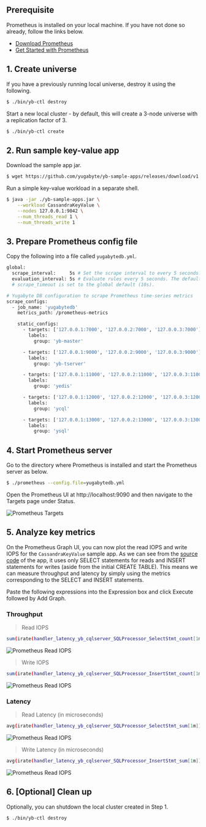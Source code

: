 ## Prerequisite

Prometheus is installed on your local machine. If you have not done so already, follow the links below.

- [Download Prometheus](https://prometheus.io/download/)
- [Get Started with Prometheus](https://prometheus.io/docs/prometheus/latest/getting_started/)

## 1. Create universe

If you have a previously running local universe, destroy it using the following.

```sh
$ ./bin/yb-ctl destroy
```

Start a new local cluster - by default, this will create a 3-node universe with a replication factor of 3. 

```sh
$ ./bin/yb-ctl create
```

## 2. Run sample key-value app

Download the sample app jar.

```sh
$ wget https://github.com/yugabyte/yb-sample-apps/releases/download/v1.2.0/yb-sample-apps.jar?raw=true -O yb-sample-apps.jar 
```

Run a simple key-value workload in a separate shell.

```sh
$ java -jar ./yb-sample-apps.jar \
    --workload CassandraKeyValue \
    --nodes 127.0.0.1:9042 \
    --num_threads_read 1 \
    --num_threads_write 1
```

## 3. Prepare Prometheus config file

Copy the following into a file called `yugabytedb.yml`.

```sh
global:
  scrape_interval:     5s # Set the scrape interval to every 5 seconds. Default is every 1 minute.
  evaluation_interval: 5s # Evaluate rules every 5 seconds. The default is every 1 minute.
  # scrape_timeout is set to the global default (10s).

# Yugabyte DB configuration to scrape Prometheus time-series metrics 
scrape_configs:
  - job_name: 'yugabytedb'
    metrics_path: /prometheus-metrics

    static_configs:
      - targets: ['127.0.0.1:7000', '127.0.0.2:7000', '127.0.0.3:7000']
        labels:
          group: 'yb-master'

      - targets: ['127.0.0.1:9000', '127.0.0.2:9000', '127.0.0.3:9000']
        labels:
          group: 'yb-tserver'

      - targets: ['127.0.0.1:11000', '127.0.0.2:11000', '127.0.0.3:11000']
        labels:
          group: 'yedis'

      - targets: ['127.0.0.1:12000', '127.0.0.2:12000', '127.0.0.3:12000']
        labels:
          group: 'ycql'

      - targets: ['127.0.0.1:13000', '127.0.0.2:13000', '127.0.0.3:13000']
        labels:
          group: 'ysql'
```

## 4. Start Prometheus server

Go to the directory where Prometheus is installed and start the Prometheus server as below.

```sh
$ ./prometheus --config.file=yugabytedb.yml
```

Open the Prometheus UI at http://localhost:9090 and then navigate to the Targets page under Status.

![Prometheus Targets](/images/ce/prom-targets.png)

## 5. Analyze key metrics

On the Prometheus Graph UI, you can now plot the read IOPS and write IOPS for the `CassandraKeyValue` sample app. As we can see from the [source code](https://github.com/yugabyte/yugabyte-db/blob/master/java/yb-loadtester/src/main/java/com/yugabyte/sample/apps/CassandraKeyValue.java) of the app, it uses only SELECT statements for reads and INSERT statements for writes (aside from the initial CREATE TABLE). This means we can measure throughput and latency by simply using the metrics corresponding to the SELECT and INSERT statements.


Paste the following expressions into the Expression box and click Execute followed by Add Graph.

### Throughput

> Read IOPS

```sh
sum(irate(handler_latency_yb_cqlserver_SQLProcessor_SelectStmt_count[1m]))
```
![Prometheus Read IOPS](/images/ce/prom-read-iops.png)

>  Write IOPS

```sh
sum(irate(handler_latency_yb_cqlserver_SQLProcessor_InsertStmt_count[1m]))
```
![Prometheus Read IOPS](/images/ce/prom-write-iops.png)

### Latency


>  Read Latency (in microseconds)

```sh
avg(irate(handler_latency_yb_cqlserver_SQLProcessor_SelectStmt_sum[1m])) / avg(irate(handler_latency_yb_cqlserver_SQLProcessor_SelectStmt_count[1m]))
```
![Prometheus Read IOPS](/images/ce/prom-read-latency.png)


> Write Latency (in microseconds)

```sh
avg(irate(handler_latency_yb_cqlserver_SQLProcessor_InsertStmt_sum[1m])) / avg(irate(handler_latency_yb_cqlserver_SQLProcessor_InsertStmt_count[1m]))
```
![Prometheus Read IOPS](/images/ce/prom-write-latency.png)

## 6. [Optional] Clean up

Optionally, you can shutdown the local cluster created in Step 1.

```sh
$ ./bin/yb-ctl destroy
```
